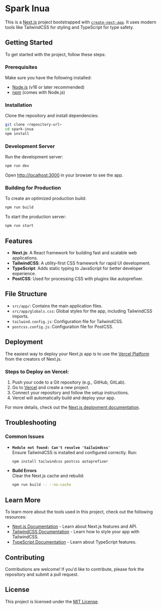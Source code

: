 # Spark Inua

This is a [Next.js](https://nextjs.org) project bootstrapped with [`create-next-app`](https://nextjs.org/docs/app/api-reference/cli/create-next-app). It uses modern tools like TailwindCSS for styling and TypeScript for type safety.

## Getting Started

To get started with the project, follow these steps:

### Prerequisites
Make sure you have the following installed:
- [Node.js](https://nodejs.org/) (v16 or later recommended)
- [npm](https://www.npmjs.com/) (comes with Node.js)

### Installation
Clone the repository and install dependencies:
```bash
git clone <repository-url>
cd spark-inua
npm install
```

### Development Server
Run the development server:
```bash
npm run dev
```

Open [http://localhost:3000](http://localhost:3000) in your browser to see the app.

### Building for Production
To create an optimized production build:
```bash
npm run build
```

To start the production server:
```bash
npm run start
```

## Features

- **Next.js**: A React framework for building fast and scalable web applications.
- **TailwindCSS**: A utility-first CSS framework for rapid UI development.
- **TypeScript**: Adds static typing to JavaScript for better developer experience.
- **PostCSS**: Used for processing CSS with plugins like autoprefixer.

## File Structure

- `src/app/`: Contains the main application files.
- `src/app/globals.css`: Global styles for the app, including TailwindCSS imports.
- `tailwind.config.js`: Configuration file for TailwindCSS.
- `postcss.config.js`: Configuration file for PostCSS.

## Deployment

The easiest way to deploy your Next.js app is to use the [Vercel Platform](https://vercel.com/new?utm_medium=default-template&filter=next.js&utm_source=create-next-app&utm_campaign=create-next-app-readme) from the creators of Next.js.

### Steps to Deploy on Vercel:
1. Push your code to a Git repository (e.g., GitHub, GitLab).
2. Go to [Vercel](https://vercel.com/) and create a new project.
3. Connect your repository and follow the setup instructions.
4. Vercel will automatically build and deploy your app.

For more details, check out the [Next.js deployment documentation](https://nextjs.org/docs/app/building-your-application/deploying).

## Troubleshooting

### Common Issues
- **`Module not found: Can't resolve 'tailwindcss'`**  
  Ensure TailwindCSS is installed and configured correctly. Run:
  ```bash
  npm install tailwindcss postcss autoprefixer
  ```

- **Build Errors**  
  Clear the Next.js cache and rebuild:
  ```bash
  npm run build -- --no-cache
  ```

## Learn More

To learn more about the tools used in this project, check out the following resources:
- [Next.js Documentation](https://nextjs.org/docs) - Learn about Next.js features and API.
- [TailwindCSS Documentation](https://tailwindcss.com/docs) - Learn how to style your app with TailwindCSS.
- [TypeScript Documentation](https://www.typescriptlang.org/docs/) - Learn about TypeScript features.

## Contributing

Contributions are welcome! If you'd like to contribute, please fork the repository and submit a pull request.

## License

This project is licensed under the [MIT License](https://opensource.org/licenses/MIT).
